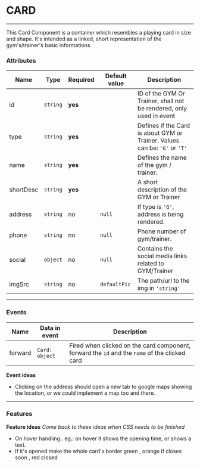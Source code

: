 # CARD
---
This Card Component is a container which resembles a playing card in size and shape. It's intended as a linked, short representation of the gym's/trainer's basic informations.

### Attributes

| Name      | Type                 | Required | Default value       | Description                                                                 |
|-----------|----------------------|----------|----------------------|----------------------------------------------------------------------------|
| id        | `string`             | **yes**  |                      | ID of the GYM Or Trainer, shall not be rendered, only used in event        |
| type      | `string`             | **yes**  |                      | Defines if the Card is about GYM or Trainer. Values can be: `'G'` or `'T'` |
| name      | `string`             | **yes**  |                      | Defines the name of the gym / trainer.                                     |
| shortDesc | `string`             | **yes**  |                      | A short description of the GYM or Trainer                                  |
| address   | `string`             | no       | `null`               | If type is `'G'`, address is being rendered.                               |
| phone     | `string`             | no       | `null`               | Phone number of gym/trainer.                                               |
| social    | `object`             | no       | `null`               | Contains the social media links related to  GYM/Trainer                    |
| imgSrc    | `string`             | no       | `defaultPic`         | The path/url to the img in `'string'`                                      |

---

### Events

| Name             | Data in event   | Description                                                                                    |
|------------------|-----------------|------------------------------------------------------------------------------------------------|
| forward            | `Card: object`  | Fired when clicked on the card component, forward the `id` and the `name` of the clicked card  |


**Event ideas**
- Clicking on the address should open a new tab to google maps showing the location, or we could implement a map too and there.  
---
### Features

**Feature ideas**
*Come back to these ideas when CSS needs to be finished*
- On hover handling.. eg.: on hover it shows the opening time, or shows a text.
- If it's opened make the whole card's border green , orange if closes soon , red closed
